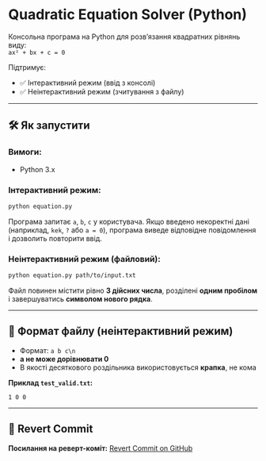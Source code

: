 # Quadratic Equation Solver (Python)

Консольна програма на Python для розв’язання квадратних рівнянь виду:  
`ax² + bx + c = 0`

Підтримує:
- ✅ Інтерактивний режим (ввід з консолі)
- ✅ Неінтерактивний режим (зчитування з файлу)

---

## 🛠️ Як запустити

### Вимоги:
- Python 3.x

### Інтерактивний режим:
```bash
python equation.py
```
Програма запитає `a`, `b`, `c` у користувача. Якщо введено некоректні дані (наприклад, `kek`, `?` або `a = 0`), програма виведе відповідне повідомлення і дозволить повторити ввід.

### Неінтерактивний режим (файловий):
```bash
python equation.py path/to/input.txt
```
Файл повинен містити рівно **3 дійсних числа**, розділені **одним пробілом** і завершуватись **символом нового рядка**.

---

## 📄 Формат файлу (неінтерактивний режим)

- Формат: `a b c\n`
- **a не може дорівнювати 0**
- В якості десяткового роздільника використовується **крапка**, не кома

**Приклад `test_valid.txt`:**
```
1 0 0
```

---

## 🔁 Revert Commit

**Посилання на реверт-коміт:**
[Revert Commit on GitHub](https://github.com/Maks-Ytka/Lab1_mtrps/commit/b60a496ea1ba8d27ac63761ef433e3892da4ed90)
